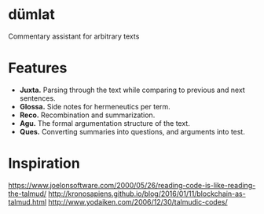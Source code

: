 # dümlat
Commentary assistant for arbitrary texts

# Features

* **Juxta.** Parsing through the text while comparing to previous and next sentences.
* **Glossa.** Side notes for hermeneutics per term.
* **Reco.** Recombination and summarization.
* **Agu.** The formal argumentation structure of the text.
* **Ques.** Converting summaries into questions, and arguments into test.


# Inspiration
https://www.joelonsoftware.com/2000/05/26/reading-code-is-like-reading-the-talmud/
http://kronosapiens.github.io/blog/2016/01/11/blockchain-as-talmud.html
http://www.yodaiken.com/2006/12/30/talmudic-codes/
